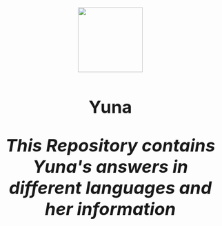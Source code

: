 <h1 align="center">
  <img src='https://github.com/HellCatVN/yuna/blob/main/avatar/main.png?raw=true' height='150'>
</h1>
<h1 align="center" style="font-size:40px"><strong>Yuna</strong></h1>
<p align="center" style="font-size:40px"><strong>
  <i>
    This Repository contains Yuna's answers in different languages and her information
  </i>
</strong></p>

